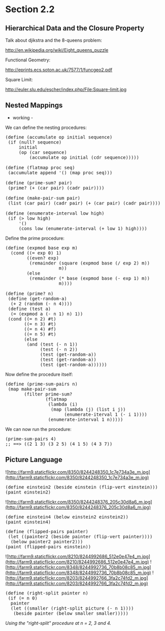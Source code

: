 Section 2.2
=========== 

Hierarchical Data and the Closure Property
------------------------------------------ 

Talk about djikstra and the 8-queens problem:

http://en.wikipedia.org/wiki/Eight_queens_puzzle

Functional Geometry:

http://eprints.ecs.soton.ac.uk/7577/1/funcgeo2.pdf

Square Limit:

http://euler.slu.edu/escher/index.php/File:Square-limit.jpg

Nested Mappings
--------------- 

- working -

We can define the nesting procedures:

<pre>
(define (accumulate op initial sequence)
 (if (null? sequence)
     initial
     (op (car sequence)
         (accumulate op initial (cdr sequence)))))

(define (flatmap proc seq)
 (accumulate append '() (map proc seq)))

(define (prime-sum? pair)
 (prime? (+ (car pair) (cadr pair))))

(define (make-pair-sum pair)
 (list (car pair) (cadr pair) (+ (car pair) (cadr pair))))

(define (enumerate-interval low high)
 (if (> low high)
     '()
     (cons low (enumerate-interval (+ low 1) high))))
</pre>

Define the prime procedure:

<pre>
(define (expmod base exp m)
  (cond ((= exp 0) 1)
        ((even? exp) 
         (remainder (square (expmod base (/ exp 2) m))
                    m))
        (else
         (remainder (* base (expmod base (- exp 1) m))
                    m))))

(define (prime? n)
 (define (get-random-a)
  (+ 2 (random (- n 4))))
 (define (test a)
  (= (expmod a (- n 1) n) 1))
 (cond ((= n 2) #t)
       ((= n 3) #t)
       ((= n 4) #f)
       ((= n 5) #t)
       (else 
        (and (test (- n 1))
             (test (- n 2))
             (test (get-random-a))
             (test (get-random-a))
             (test (get-random-a))))))
</pre>

Now define the procedure itself:

<pre>
(define (prime-sum-pairs n)
 (map make-pair-sum
       (filter prime-sum?
               (flatmap
                (lambda (i)
                 (map (lambda (j) (list i j))
                      (enumerate-iterval 1 (- i 1))))
                (enumerate-interval 1 n)))))
</pre>

We can now run the procedure:

<pre>
(prime-sum-pairs 4)
;; ==> ((2 1 3) (3 2 5) (4 1 5) (4 3 7))
</pre>

Picture Language
---------------- 

![http://farm9.staticflickr.com/8350/8244248350_1c7e734a3e_m.jpg](http://farm9.staticflickr.com/8350/8244248350_1c7e734a3e_m.jpg)
<pre>
(define einstein2 (beside einstein (flip-vert einstein)))
(paint einstein2)
</pre>

![http://farm9.staticflickr.com/8350/8244248376_205c30d8a6_m.jpg](http://farm9.staticflickr.com/8350/8244248376_205c30d8a6_m.jpg)
<pre>
(define einstein4 (below einstein2 einstein2))
(paint einstein4)
</pre>

<pre>
(define (flipped-pairs painter)
 (let ((painter2 (beside painter (flip-vert painter))))
  (below painter2 painter2)))
(paint (flipped-pairs einstein))
</pre>
 

![http://farm9.staticflickr.com/8210/8244992686_512e0e47e4_m.jpg](http://farm9.staticflickr.com/8210/8244992686_512e0e47e4_m.jpg) ![http://farm9.staticflickr.com/8348/8244992736_70b8b08c85_m.jpg](http://farm9.staticflickr.com/8348/8244992736_70b8b08c85_m.jpg) ![http://farm9.staticflickr.com/8203/8244992766_3fa2c74fd2_m.jpg](http://farm9.staticflickr.com/8203/8244992766_3fa2c74fd2_m.jpg)
<pre>
(define (right-split painter n)
 (if (= n 0)
  painter
  (let ((smaller (right-split picture (- n 1))))
   (beside painter (below smaller smaller)))))
</pre>
*Using the "right-split" procedure at n = 2, 3 and 4.*